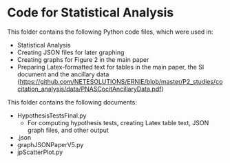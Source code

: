 # Code for Statistical Analysis

This folder contains the following Python code files, which were used in:
- Statistical Analysis
- Creating JSON files for later graphing
- Creating graphs for Figure 2 in the main paper
- Preparing Latex-formatted text for tables in the main paper, the SI document and the ancillary data (https://github.com/NETESOLUTIONS/ERNIE/blob/master/P2_studies/cocitation_analysis/data/PNASCocitAncillaryData.pdf)

This folder contains the following documents:
- HypothesisTestsFinal.py
    - For computing hypothesis tests, creating Latex table text, JSON graph files, and other output
- .json
- graphJSONPaperV5.py
- jpScatterPlot.py
